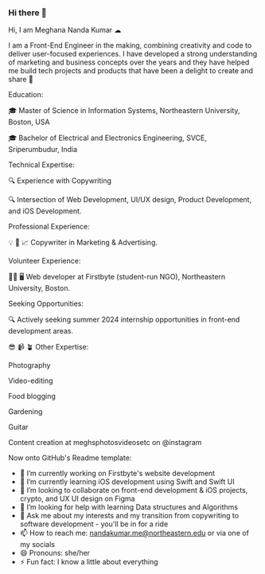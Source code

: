 ### Hi there 👋

<!--
**MeghanaNandaKumar/MeghanaNandaKumar** is a ✨ _special_ ✨ repository because its `README.md` (this file) appears on your GitHub profile.

Here are some ideas to get you started:

- 🔭 I’m currently working on Firstbyte's website development
- 🌱 I’m currently learning iOS development using Swift and Swift UI
- 👯 I’m looking to collaborate on front-end development & iOS projects, crypto, and UX UI design on Figma
- 🤔 I’m looking for help with learning Data structures and Algorithms
- 💬 Ask me about my interests and my transition from copywriting to software development - you'll be in for a ride
- 📫 How to reach me: nandakumar.me@northeastern.edu or one of my socials
- 😄 Pronouns: she/her
- ⚡ Fun fact: I know a little about everything
-->

Hi, I am Meghana Nanda Kumar ☁

   I am a Front-End Engineer in the making, combining creativity and code to deliver user-focused experiences. I have developed a strong understanding of marketing and business concepts over the years and they have helped me build tech projects and products that have been a delight to create and share 🚀 

Education:

   🎓 Master of Science in Information Systems, Northeastern University, Boston, USA

   🎓 Bachelor of Electrical and Electronics Engineering, SVCE, Sriperumbudur, India

Technical Expertise:

   🔍 Experience with Copywriting

   🔍 Intersection of Web Development, UI/UX design, Product Development, and iOS Development.

Professional Experience:

   💡 📣 📈 Copywriter in Marketing & Advertising. 

Volunteer Experience:

  👩‍💻 🖥 Web developer at Firstbyte (student-run NGO), Northeastern University, Boston.

Seeking Opportunities:

   🔍 Actively seeking summer 2024 internship opportunities in front-end development areas.

😎 📹 🪴 Other Expertise:

   Photography

   Video-editing

   Food blogging

   Gardening

   Guitar

   Content creation at meghsphotosvideosetc on @instagram 


Now onto GitHub's Readme template:
- 🔭 I’m currently working on Firstbyte's website development
- 🌱 I’m currently learning iOS development using Swift and Swift UI
- 👯 I’m looking to collaborate on front-end development & iOS projects, crypto, and UX UI design on Figma
- 🤔 I’m looking for help with learning Data structures and Algorithms
- 💬 Ask me about my interests and my transition from copywriting to software development - you'll be in for a ride
- 📫 How to reach me: nandakumar.me@northeastern.edu or via one of my socials
- 😄 Pronouns: she/her
- ⚡ Fun fact: I know a little about everything
